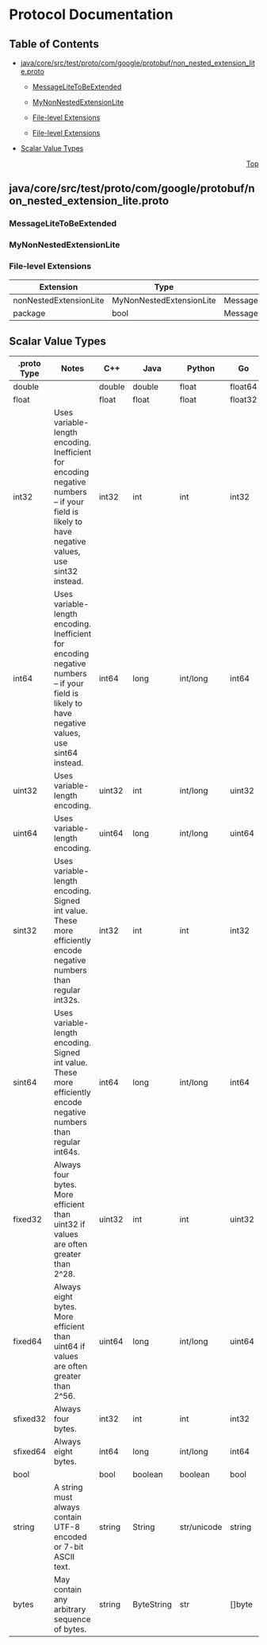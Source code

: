 # Protocol Documentation
<a name="top"></a>

## Table of Contents

- [java/core/src/test/proto/com/google/protobuf/non_nested_extension_lite.proto](#java_core_src_test_proto_com_google_protobuf_non_nested_extension_lite-proto)
    - [MessageLiteToBeExtended](#protobuf_unittest-MessageLiteToBeExtended)
    - [MyNonNestedExtensionLite](#protobuf_unittest-MyNonNestedExtensionLite)
  
    - [File-level Extensions](#java_core_src_test_proto_com_google_protobuf_non_nested_extension_lite-proto-extensions)
    - [File-level Extensions](#java_core_src_test_proto_com_google_protobuf_non_nested_extension_lite-proto-extensions)
  
- [Scalar Value Types](#scalar-value-types)



<a name="java_core_src_test_proto_com_google_protobuf_non_nested_extension_lite-proto"></a>
<p align="right"><a href="#top">Top</a></p>

## java/core/src/test/proto/com/google/protobuf/non_nested_extension_lite.proto



<a name="protobuf_unittest-MessageLiteToBeExtended"></a>

### MessageLiteToBeExtended







<a name="protobuf_unittest-MyNonNestedExtensionLite"></a>

### MyNonNestedExtensionLite






 

 


<a name="java_core_src_test_proto_com_google_protobuf_non_nested_extension_lite-proto-extensions"></a>

### File-level Extensions
| Extension | Type | Base | Number | Description |
| --------- | ---- | ---- | ------ | ----------- |
| nonNestedExtensionLite | MyNonNestedExtensionLite | MessageLiteToBeExtended | 1 |  |
| package | bool | MessageLiteToBeExtended | 2006 |  |

 

 



## Scalar Value Types

| .proto Type | Notes | C++ | Java | Python | Go | C# | PHP | Ruby |
| ----------- | ----- | --- | ---- | ------ | -- | -- | --- | ---- |
| <a name="double" /> double |  | double | double | float | float64 | double | float | Float |
| <a name="float" /> float |  | float | float | float | float32 | float | float | Float |
| <a name="int32" /> int32 | Uses variable-length encoding. Inefficient for encoding negative numbers – if your field is likely to have negative values, use sint32 instead. | int32 | int | int | int32 | int | integer | Bignum or Fixnum (as required) |
| <a name="int64" /> int64 | Uses variable-length encoding. Inefficient for encoding negative numbers – if your field is likely to have negative values, use sint64 instead. | int64 | long | int/long | int64 | long | integer/string | Bignum |
| <a name="uint32" /> uint32 | Uses variable-length encoding. | uint32 | int | int/long | uint32 | uint | integer | Bignum or Fixnum (as required) |
| <a name="uint64" /> uint64 | Uses variable-length encoding. | uint64 | long | int/long | uint64 | ulong | integer/string | Bignum or Fixnum (as required) |
| <a name="sint32" /> sint32 | Uses variable-length encoding. Signed int value. These more efficiently encode negative numbers than regular int32s. | int32 | int | int | int32 | int | integer | Bignum or Fixnum (as required) |
| <a name="sint64" /> sint64 | Uses variable-length encoding. Signed int value. These more efficiently encode negative numbers than regular int64s. | int64 | long | int/long | int64 | long | integer/string | Bignum |
| <a name="fixed32" /> fixed32 | Always four bytes. More efficient than uint32 if values are often greater than 2^28. | uint32 | int | int | uint32 | uint | integer | Bignum or Fixnum (as required) |
| <a name="fixed64" /> fixed64 | Always eight bytes. More efficient than uint64 if values are often greater than 2^56. | uint64 | long | int/long | uint64 | ulong | integer/string | Bignum |
| <a name="sfixed32" /> sfixed32 | Always four bytes. | int32 | int | int | int32 | int | integer | Bignum or Fixnum (as required) |
| <a name="sfixed64" /> sfixed64 | Always eight bytes. | int64 | long | int/long | int64 | long | integer/string | Bignum |
| <a name="bool" /> bool |  | bool | boolean | boolean | bool | bool | boolean | TrueClass/FalseClass |
| <a name="string" /> string | A string must always contain UTF-8 encoded or 7-bit ASCII text. | string | String | str/unicode | string | string | string | String (UTF-8) |
| <a name="bytes" /> bytes | May contain any arbitrary sequence of bytes. | string | ByteString | str | []byte | ByteString | string | String (ASCII-8BIT) |

